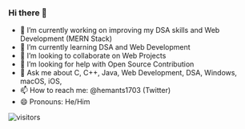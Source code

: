 ### Hi there 👋

<!--
**hemants1703/hemants1703** is a ✨ _special_ ✨ repository because its `README.md` (this file) appears on your GitHub profile.

Here are some ideas to get you started:
-->
- 🔭 I’m currently working on improving my DSA skills and Web Development (MERN Stack)
- 🌱 I’m currently learning DSA and Web Development
- 🤝 I’m looking to collaborate on Web Projects
- 🤔 I’m looking for help with Open Source Contribution
- 💬 Ask me about C, C++, Java, Web Development, DSA, Windows, macOS, iOS, 
- 📫 How to reach me: @hemants1703 (Twitter)
- 😄 Pronouns: He/Him
<!-- - ⚡ Fun fact:  -->

![visitors](https://visitor-badge.laobi.icu/badge?page_id=hemants1703.hemants1703)
